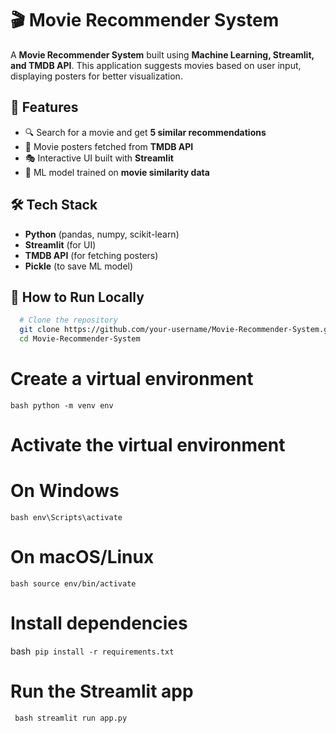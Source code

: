 # 🎬 Movie Recommender System  

A **Movie Recommender System** built using **Machine Learning, Streamlit, and TMDB API**. This application suggests movies based on user input, displaying posters for better visualization.  

## 🚀 Features  
- 🔍 Search for a movie and get **5 similar recommendations**  
- 📌 Movie posters fetched from **TMDB API**  
- 🎭 Interactive UI built with **Streamlit**  
- 🧠 ML model trained on **movie similarity data**  

## 🛠️ Tech Stack  
- **Python** (pandas, numpy, scikit-learn)  
- **Streamlit** (for UI)  
- **TMDB API** (for fetching posters)  
- **Pickle** (to save ML model)  

## 🎯 How to Run Locally
  ```bash
    # Clone the repository
    git clone https://github.com/your-username/Movie-Recommender-System.git
    cd Movie-Recommender-System
```


# Create a virtual environment
```bash python -m venv env```

# Activate the virtual environment
# On Windows
 ```bash env\Scripts\activate```
# On macOS/Linux
```bash source env/bin/activate```

# Install dependencies
bash``` pip install -r requirements.txt```

# Run the Streamlit app
``` bash streamlit run app.py```
